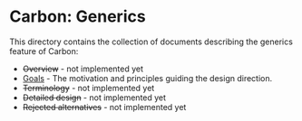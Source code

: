 # Carbon: Generics

<!--
Part of the Carbon Language project, under the Apache License v2.0 with LLVM
Exceptions. See /LICENSE for license information.
SPDX-License-Identifier: Apache-2.0 WITH LLVM-exception
-->

This directory contains the collection of documents describing the generics
feature of Carbon:

-   <s>Overview</s> - not implemented yet
-   [Goals](goals.md) - The motivation and principles guiding the design
    direction.
-   <s>Terminology</s> - not implemented yet
-   <s>Detailed design</s> - not implemented yet
-   <s>Rejected alternatives</s> - not implemented yet
